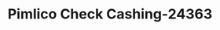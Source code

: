 ---
f_zip-code: 21133
f_state-code: MD
title: Pimlico Check Cashing-24363
f_phone: 410-655-5222
f_city-only: Randallstown
f_address: 8700 Liberty Rd Unit A5 Randallstown
f_location-unique-id: '24363'
slug: pimlico-check-cashing-24363
updated-on: '2024-05-30T13:46:58.046Z'
created-on: '2024-05-30T13:36:59.803Z'
published-on: '2024-05-30T13:54:32.469Z'
f_city-state: cms/city/randallstown-md.md
f_company: cms/company/pimlico-check-cashing.md
f_state: cms/state/maryland.md
layout: '[payday-loan].html'
tags: payday-loan
---